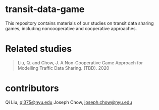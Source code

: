 # transit-data-game
This repository contains materials of our studies on transit data sharing games, including noncooperative and cooperative approaches.

# Related studies
> Liu, Q. and Chow, J. A Non-Cooperative Game Approach for Modelling Traffic Data Sharing. (TBD). 2020

# contributors
Qi Liu, ql375@nyu.edu
Joseph Chow, joseph.chow@nyu.edu
